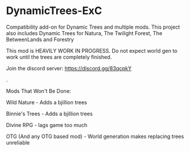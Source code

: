 # DynamicTrees-ExC
Compatibility add-on for Dynamic Trees and multiple mods. This project also includes Dynamic Trees for Natura, The Twilight Forest, The BetweenLands and Forestry

This mod is HEAVILY WORK IN PROGRESS. Do not expect world gen to work until the trees are completely finished.

Join the discord server: https://discord.gg/83qcpkY

.


Mods That Won't Be Done:

  Wild Nature - Adds a bjillion trees
  
  Binnie's Trees - Adds a bjillion trees

  Divine RPG - lags game too much
  
  OTG (And any OTG based mod) - World generation makes replacing trees unreliable
